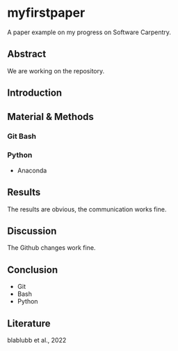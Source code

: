 # myfirstpaper
A paper example on my progress on Software Carpentry.


## Abstract
We are working on the repository.
## Introduction

## Material & Methods
### Git Bash
### Python
- Anaconda

## Results
The results are obvious, the communication works fine.

## Discussion
The Github changes work fine.

## Conclusion
- Git
- Bash
- Python

## Literature
blablubb et al., 2022
